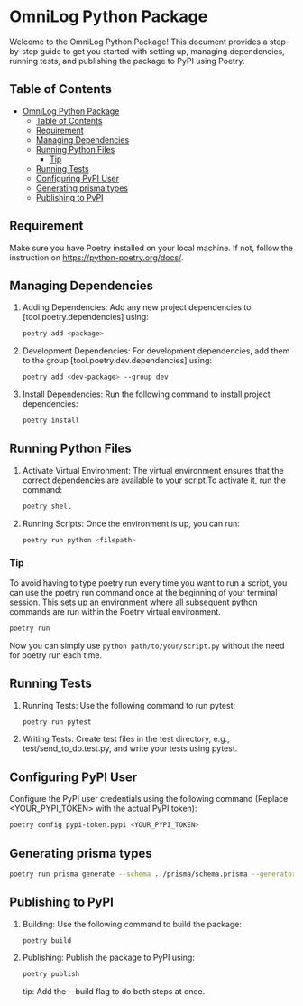 # OmniLog Python Package

Welcome to the OmniLog Python Package! This document provides a step-by-step guide to get you started with setting up, managing dependencies, running tests, and publishing the package to PyPI using Poetry.

## Table of Contents

- [OmniLog Python Package](#omnilog-python-package)
  - [Table of Contents](#table-of-contents)
  - [Requirement](#requirement)
  - [Managing Dependencies](#managing-dependencies)
  - [Running Python Files](#running-python-files)
    - [Tip](#tip)
  - [Running Tests](#running-tests)
  - [Configuring PyPI User](#configuring-pypi-user)
  - [Generating prisma types](#generating-prisma-types)
  - [Publishing to PyPI](#publishing-to-pypi)

## Requirement

Make sure you have Poetry installed on your local machine. If not, follow the instruction on https://python-poetry.org/docs/.

## Managing Dependencies

1. Adding Dependencies: Add any new project dependencies to [tool.poetry.dependencies] using:
   ```sh
   poetry add <package>
   ```
2. Development Dependencies: For development dependencies, add them to the group [tool.poetry.dev.dependencies] using:

   ```sh
   poetry add <dev-package> --group dev
   ```

3. Install Dependencies: Run the following command to install project dependencies:
   ```sh
   poetry install
   ```

## Running Python Files

1. Activate Virtual Environment: The virtual environment ensures that the correct dependencies are available to your script.To activate it, run the command:

   ```sh
   poetry shell
   ```

2. Running Scripts: Once the environment is up, you can run:
   ```sh
   poetry run python <filepath>
   ```

### Tip

To avoid having to type poetry run every time you want to run a script, you can use the poetry run command once at the beginning of your terminal session. This sets up an environment where all subsequent python commands are run within the Poetry virtual environment.

```sh
poetry run
```

Now you can simply use `python path/to/your/script.py` without the need for poetry run each time.

## Running Tests

1. Running Tests: Use the following command to run pytest:

   ```sh
   poetry run pytest
   ```

2. Writing Tests: Create test files in the test directory, e.g., test/send_to_db.test.py, and write your tests using pytest.

## Configuring PyPI User

Configure the PyPI user credentials using the following command (Replace <YOUR_PYPI_TOKEN> with the actual PyPI token):

```sh
poetry config pypi-token.pypi <YOUR_PYPI_TOKEN>
```

## Generating prisma types
```sh
poetry run prisma generate --schema ../prisma/schema.prisma --generator client_py
```

## Publishing to PyPI

1. Building: Use the following command to build the package:

   ```sh
   poetry build
   ```

2. Publishing: Publish the package to PyPI using:
   ```sh
   poetry publish
   ```
   tip: Add the --build flag to do both steps at once.


